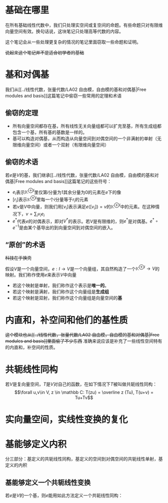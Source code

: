 # 基础在哪里
在所有基础线性代数中，我们只处理实空间或复空间的命题。有些命题只对有限维向量空间有效。换句话说，这块笔记只处理高等代数的内容。

这个笔记会从一些处理更复杂的情况的笔记里面窃取一些命题和证明。

~~说起来这个笔记并不是适合初学者的基础~~



# 基和对偶基
我们从[[../线性代数，张量代数/LA02 自由模，自由模的基和对偶基|Free modules and basis]]这篇笔记中偷窃一些常用的定理和术语

## 偷窃的定理
* 所有向量空间都存在基，所有线性无关向量组都可以扩充至基，所有生成组都包含一个基，所有基的基数是一样的。
* 基可以构造对偶基，从而构造从向量空间到对偶空间的一个非满射的单射（无限维向量空间）或者一个双射（有限维向量空间）


## 偷窃的术语
若$e$是$V$的基，我们继承[[../线性代数，张量代数/LA02 自由模，自由模的基和对偶基|Free modules and basis]]这篇笔记的这些符号：
* $e_{i}$表示${\mathbb K}^{\oplus I}$里仅第$i$分量为1其余分量为0的元素在$e$下的像
* $[r_i]$表示${\mathbb K}^{\oplus I}$里每一个$i$分量等于$r_i$的元素
* 若$v$是$V$中向量，则我们用$[v_i]$表示满足$e([v_{i}]) = v$的${\mathbb K}^{\oplus I}$中的元素。在这种情况下，$v=\sum_{i}v_{i}e_{i}$
* $e^{*}$代表$e$的对偶表示，即对$V^{*}$的表示。若$V$是有限维的，则$e^{*}$是对偶基。$e^{*}\circ e^{-1}$是由某个基导出的到向量空间到对偶空间的嵌入。

## “原创”的术语
~~科技在于换壳~~

假设$V$是一个向量空间，$e:I\rightarrow V$是一个向量组，其自然构造了一个${\mathbb K}^{\oplus I}\rightarrow V$的映射。我们称作使用$e$来表示$V$中向量
* 若这个映射是单射，我们称作这个表示是**唯一的**。
* 若这个映射是满射，我们称作这个向量组是**生成组**
* 若这个映射是双射，我们称作这个向量组是向量空间的**基**







# 内直和，补空间和他们的基性质
~~这个模块也从[[../线性代数，张量代数/LA02 自由模，自由模的基和对偶基|Free modules and basis]]里面偷了不少东西~~
准确来说应该是补充了一些线性空间特有的内直和，补空间的性质。









# 共轭线性同构
若$V$是复向量空间，$T$是$V$对自己的函数，在如下情况下$T$被叫做共轭线性同构：
$$\forall u,v\in V, z \in \mathbb C: T(zu) = \overline z (Tu), T(u+v) = Tu+Tv$$











# 实向量空间，实线性变换的复化




# 基能够定义内积
分三部分：基定义的共轭线性同构，基定义的空间到对偶空间的共轭线性单射，基定义的内积

## 基能够定义一个共轭线性变换
若$e$是$V$的一个基，则$e$能用如此方法定义一个共轭线性同构：


 